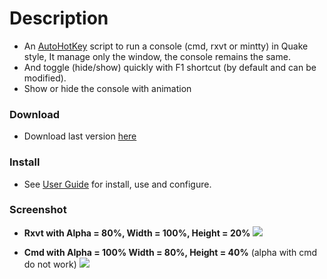 # Description #
  * An [AutoHotKey](http://www.autohotkey.com) script to run a console (cmd, rxvt or mintty) in Quake style, It manage only the window, the console remains the same.
  * And toggle (hide/show) quickly with F1 shortcut (by default and can be modified).
  * Show or hide the console with animation

### Download ###
  * Download last version [here](http://code.google.com/p/quahke-console/downloads/list)

### Install ###
  * See [User Guide](http://code.google.com/p/quahke-console/wiki/UserGuide) for install, use and configure.

### Screenshot ###
  * **Rxvt with Alpha = 80%, Width = 100%, Height = 20%**
[![](http://quahke-console.googlecode.com/svn/trunk/screenshot_rxvt.png)](http://quahke-console.googlecode.com/svn/trunk/screenshot_rxvt.png/)

  * **Cmd with Alpha = 100% Width = 80%, Height = 40%** (alpha with cmd do not work)
[![](http://quahke-console.googlecode.com/svn/trunk/screenshot_cmd.png)](http://quahke-console.googlecode.com/svn/trunk/screenshot_cmd.png/)